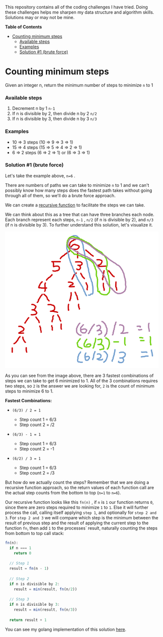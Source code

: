 This repository contains all of the coding challenges I have tried. Doing these challenges helps me sharpen my data structure and algorithm skills. Solutions may or may not be mine.

<!-- START doctoc generated TOC please keep comment here to allow auto update -->
<!-- DON'T EDIT THIS SECTION, INSTEAD RE-RUN doctoc TO UPDATE -->
**Table of Contents**

- [Counting minimum steps](#counting-minimum-steps)
    - [Available steps](#available-steps)
    - [Examples](#examples)
    - [Solution &#035;1 (brute force)](#solution-1-brute-force)

<!-- END doctoc generated TOC please keep comment here to allow auto update -->


<!-- START Counting minimum steps -->
# Counting minimum steps
Given an integer n, return the minimum number of steps to minimize `n` to 1

### Available steps

1. Decrement n by 1 `n-1`
2. If n is divisible by 2, then divide n by 2 `n/2`
3. If n is divisible by 3, then divide n by 3 `n/3`

### Examples

- 10 ⇒ 3 steps (10 ⇒ 9 ⇒ 3 ⇒ 1)
- 15 ⇒ 4 steps (15 ⇒ 5 ⇒ 4 ⇒ 2 ⇒ 1)
- 6 ⇒ 2 steps (6 ⇒ 2 ⇒ 1) or (6 ⇒ 3 ⇒ 1)

### Solution #1 (brute force)

Let's take the example above, `n=6` . 

There are numbers of paths we can take to minimize `n` to 1 and we can't possibly know how many steps does the fastest path takes without going through all of them, so we'll do a brute force approach.

We can create a [recursive function](https://www.geeksforgeeks.org/recursive-functions/) to facilitate the steps we can take.

We can think about this as a tree that can have three branches each node. Each branch represent each steps, `n-1` , `n/2` (if n is divisible by 2), and `n/3` (if n is divisible by 3). To further understand this solution, let's visualize it.

![recursive tree](/minsteps/counting-min-steps-top-down-tree.png)

As you can see from the image above, there are 3  fastest combinations of steps we can take to get 6 minimized to 1. All of the 3 combinations requires two steps, so `2` is the answer we are looking for, `2` is the count of minimum steps to minimize 6 to 1.

**Fastest Combinations:**

- `(6/3) / 2 = 1`
    - Step count 1 = 6/3
    - Step count 2 = /2

- `(6/3) - 1 = 1`
    - Step count 1 = 6/3
    - Step count 2 = -1
- `(6/2) / 3 = 1`
    - Step count 1 = 6/3
    - Step count 2 = /3

But how do we actually count the steps? Remember that we are doing a recursive function approach, so the return values of each function call are the actual step counts from the bottom to top (`n=1` to `n=6`).

Our recursive function looks like this `fn(n)` , if `n` is `1` our function returns `0`, since there are zero steps required to minimize `1` to `1`. Else it will further process the call, calling itself applying `step 1`, and optionally for `step 2 and 3`. For `step 2 and 3` we will compare which step is the minimum between the result of previous step and the result of applying the current step to the function `fn`, then add `1` to the processes` result, naturally counting the steps from bottom to top call stack:

```jsx
fn(n):
  if n === 1
    return 0
  
  // Step 1
  result = fn(n - 1)
  
  // Step 2
  if n is divisible by 2:
    result = min(result, fn(n/2))

  // Step 3
  if n is divisible by 3:
    result = min(result, fn(n/3))

  return result + 1
```

You can see my golang implementation of this solution [here](https://github.com/cjdango/coding-challenges/blob/main/minsteps/count.go).
<!-- END Counting minimum steps -->
